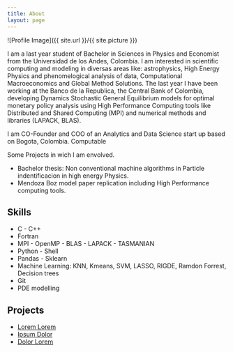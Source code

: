 ```yaml
---
title: About
layout: page
---
```

![Profile Image]({{ site.url }}/{{ site.picture }})

<p>I am a last year student of Bachelor in Sciences in Physics and Economist from 
the Universidad de los Andes, Colombia. I am interested in scientific computing and
modeling in diversas areas like: astrophysics, High Energy Physics and phenomelogical 
analysis of data, Computational Macroeconomics and Global Method Solutions. The last
year I have been working at the Banco de la Republica, the Central Bank of Colombia, 
developing Dynamics Stochastic General Equilibrium models for optimal monetary policy 
analysis using High Performance Computing tools like Distributed and Shared Computing (MPI) and
numerical methods and libraries (LAPACK, BLAS).</p>

<p>I am CO-Founder and COO of an Analytics and Data Science start up based on Bogota, Colombia. Computable </p>

<p>Some Projects in wich I am envolved.</p>
<ul class="skill-list">
	<li>Bachelor thesis: Non conventional machine algorithms in Particle indentificacion in 
	high energy Physics.</li>
	<li>Mendoza Boz model paper replication including High Performance computing tools.</li>
</ul>

<h2>Skills</h2>

<ul class="skill-list">
	<li>C - C++ </li>
	<li>Fortran </li>
	<li>MPI - OpenMP - BLAS - LAPACK - TASMANIAN</li>
	<li>Python - Shell</li>
	<li>Pandas - Sklearn</li>
	<li>Machine Learning: KNN, Kmeans, SVM, LASSO, RIGDE, Ramdon Forrest, Decision trees</li>
	<li>Git</li>
	<li>PDE modelling</li>
</ul>

<h2>Projects</h2>

<ul>
	<li><a href="https://github.com/">Lorem Lorem</a></li>
	<li><a href="https://github.com/">Ipsum Dolor</a></li>
	<li><a href="https://github.com/">Dolor Lorem</a></li>
</ul>

